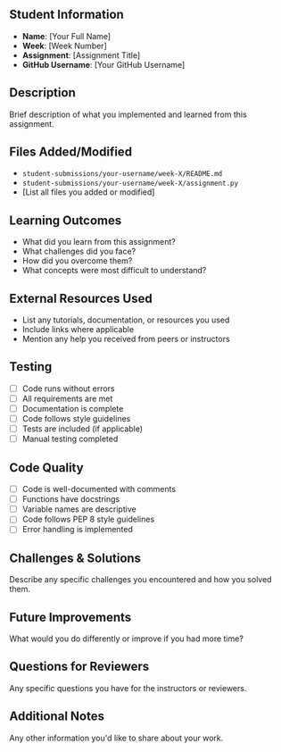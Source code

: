 ## Student Information
- **Name**: [Your Full Name]
- **Week**: [Week Number]
- **Assignment**: [Assignment Title]
- **GitHub Username**: [Your GitHub Username]

## Description
Brief description of what you implemented and learned from this assignment.

## Files Added/Modified
- `student-submissions/your-username/week-X/README.md`
- `student-submissions/your-username/week-X/assignment.py`
- [List all files you added or modified]

## Learning Outcomes
- What did you learn from this assignment?
- What challenges did you face?
- How did you overcome them?
- What concepts were most difficult to understand?

## External Resources Used
- List any tutorials, documentation, or resources you used
- Include links where applicable
- Mention any help you received from peers or instructors

## Testing
- [ ] Code runs without errors
- [ ] All requirements are met
- [ ] Documentation is complete
- [ ] Code follows style guidelines
- [ ] Tests are included (if applicable)
- [ ] Manual testing completed

## Code Quality
- [ ] Code is well-documented with comments
- [ ] Functions have docstrings
- [ ] Variable names are descriptive
- [ ] Code follows PEP 8 style guidelines
- [ ] Error handling is implemented

## Challenges & Solutions
Describe any specific challenges you encountered and how you solved them.

## Future Improvements
What would you do differently or improve if you had more time?

## Questions for Reviewers
Any specific questions you have for the instructors or reviewers.

## Additional Notes
Any other information you'd like to share about your work. 